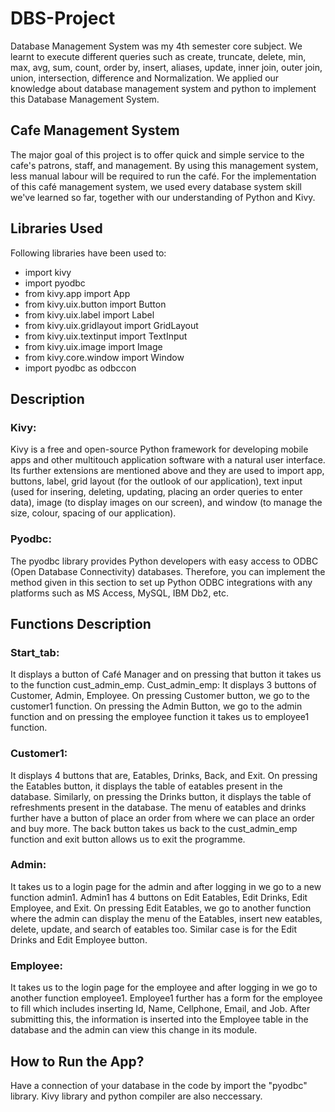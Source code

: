 # DBS-Project
Database Management System was my 4th semester core subject. We learnt to execute different queries such as create, truncate, delete, min, max, avg, sum, count, order by, insert, aliases, update, inner join, outer join, union, intersection, difference and Normalization. We applied our knowledge about database management system and python to implement this Database Management System.

## Cafe Management System

The major goal of this project is to offer quick and simple service to the cafe's patrons, staff, and management. By using this management system, less manual labour will be required to run the café. For the implementation of this café management system, we used every database system skill we've learned so far, together with our understanding of Python and Kivy.

## Libraries Used

Following libraries have been used to:

- import kivy
- import pyodbc
- from kivy.app import App
- from kivy.uix.button import Button
- from kivy.uix.label import Label
- from kivy.uix.gridlayout import GridLayout
- from kivy.uix.textinput import TextInput
- from kivy.uix.image import Image
- from kivy.core.window import Window
- import pyodbc as odbccon

## Description

### Kivy:

Kivy is a free and open-source Python framework for developing mobile apps and other multitouch application software with a natural user interface. Its further extensions are mentioned above and they are used to import app, buttons, label, grid layout (for the outlook of our application), text input (used for insering, deleting, updating, placing an order queries to enter data), image (to display images on our screen), and window (to manage the size, colour, spacing of our application).

### Pyodbc:

The pyodbc library provides Python developers with easy access to ODBC (Open Database Connectivity) databases. Therefore, you can implement the method given in this section to set up Python ODBC integrations with any platforms such as MS Access, MySQL, IBM Db2, etc.

## Functions Description

### Start_tab:

It displays a button of Café Manager and on pressing that button it takes us to the function cust_admin_emp. Cust_admin_emp: It displays 3 buttons of Customer, Admin, Employee. On pressing Customer button, we go to the customer1 function. On pressing the Admin Button, we go to the admin function and on pressing the employee function it takes us to employee1 function.

### Customer1:

It displays 4 buttons that are, Eatables, Drinks, Back, and Exit. On pressing the Eatables button, it displays the table of eatables present in the database. Similarly, on pressing the Drinks button, it displays the table of refreshments present in the database. The menu of eatables and drinks further have a button of place an order from where we can place an order and buy more. The back button takes us back to the cust_admin_emp function and exit button allows us to exit the programme.

### Admin:

It takes us to a login page for the admin and after logging in we go to a new function admin1. Admin1 has 4 buttons on Edit Eatables, Edit Drinks, Edit Employee, and Exit. On pressing Edit Eatables, we go to another function where the admin can display the menu of the Eatables, insert new eatables, delete, update, and search of eatables too. Similar case is for the Edit Drinks and Edit Employee button.

### Employee:

It takes us to the login page for the employee and after logging in we go to another function employee1. Employee1 further has a form for the employee to fill which includes inserting Id, Name, Cellphone, Email, and Job. After submitting this, the information is inserted into the Employee table in the database and the admin can view this change in its module.

## How to Run the App?
Have a connection of your database in the code by import the "pyodbc" library. Kivy library and python compiler are also neccessary.
